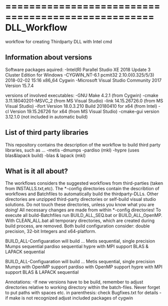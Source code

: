 ===================================================
				DLL_Workflow
===================================================
workflow for creating Thirdparty DLL with Intel cmd

Information about versions
--------------------------
Software packages aquired:
-Intel(R) Parallel Studio XE 2018 Update 3 Cluster Edition for Windows
-CYGWIN_NT-6.1 pcmit32 2.10.0(0.325/5/3) 2018-02-02 15:16 x86_64 Cygwin
-Microsoft Visual Studio Community 2017 Version 15.7.4 

versions of involved executables:
-GNU Make 4.2.1 (from Cygwin)
-cmake 3.11.18040201-MSVC_2 (from MS Visual Studio)
-link 14.15.26726.0 (from MS Visual Studio)
-ifort Version 18.0.3.210 Build 20180410 for x64 (from Intel)
-cl Version 19.15.26726 for x64 (from MS Visual Studio)
-cmake-gui version 3.12.1.0 (not included in automatic build)

List of third party libraries
-----------------------------
This repository contains the description of the workflow to build third party libraries, such as ...
-metis
-dmumps
-pardiso (mkl)
-hypre (uses blas&lapack build)
-blas & lapack (mkl)

What is it all about?
---------------------
The workflows considers the suggested workflows from third-parties (taken from INSTALLS.txt,etc).
The *-config directories contain the describtion of workflows and Batchfiles to automatically build
the thirdparty-DLLs. Other directories are unzipped third-party directories or self-build visual studio 
solutions. Do not touch these directories, unless you know what you are doing! All necessary changes are 
made from within *-config directories! To execute all build-Batchfiles run BUILD_ALL_SEQ.bat or 
BUILD_ALL_OpenMP. With CLEAN_ALL.bat all temporary directories, which are created during build process, 
are removed. Both build configuration consider: double precision, 32-bit Integers and x64-platform. 

BUILD_ALL-Configuaration will build ...
Metis sequential, single precision
Mumps sequential
pardiso sequential
hypre with MPI support
BLAS & LAPACK sequential

BUILD_ALL-Configuaration will build ...
Metis sequential, single precision
Mumps with OpenMP support
pardiso with OpenMP support
hypre with MPI support
BLAS & LAPACK sequential

Annotations:
-If new versions have to be build, remember to adjust directories relative to working directory within
the batch-files. Never forget to put paths with spaces etc. in parenthesis: check Bugfixes.txt for details
-if make is not recognized adjust included packages of cygwin